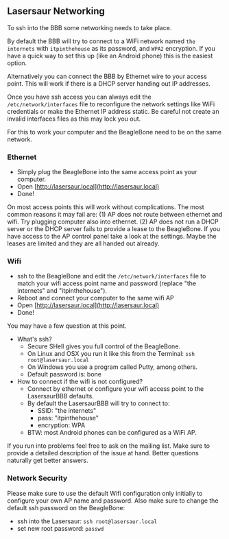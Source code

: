 
Lasersaur Networking
--------------------

To ssh into the BBB some networking needs to take place.

By default the BBB will try to connect to a WiFi network named `the internets` with `itpinthehouse` as its password, and `WPA2` encryption. If you have a quick way to set this up (like an Android phone) this is the easiest option.

Alternatively you can connect the BBB by Ethernet wire to your access point. This will work if there is a DHCP server handing out IP addresses.

Once you have ssh access you can always edit the `/etc/network/interfaces` file to reconfigure the network settings like WiFi credentials or make the Ethernet IP address static. Be careful not create an invalid interfaces files as this may lock you out.


For this to work your computer and the BeagleBone need to be on the same network.

### Ethernet
- Simply plug the BeagleBone into the same access point as your computer.
- Open  [http://lasersaur.local](http://lasersaur.local)
- Done!

On most access points this will work without complications. The most common reasons it may fail are: (1) AP does not route between ethernet and wifi. Try plugging computer also into ethernet. (2) AP does not run a DHCP server or the DHCP server fails to provide a lease to the BeagleBone. If you have access to the AP control panel take a look at the settings. Maybe the leases are limited and they are all handed out already.

### Wifi
- ssh to the BeagleBone and edit the `/etc/network/interfaces` file to match your wifi access point name and password (replace "the internets" and "itpinthehouse").
- Reboot and connect your computer to the same wifi AP
- Open  [http://lasersaur.local](http://lasersaur.local)
- Done!

You may have a few question at this point.

- What's ssh?
  - Secure SHell gives you full control of the BeagleBone.
  - On Linux and OSX you run it like this from the Terminal: `ssh root@lasersaur.local`
  - On Windows you use a program called Putty, among others.
  - Default password is: bone
- How to connect if the wifi is not configured?
  - Connect by ethernet or configure your wifi access point to the LasersaurBBB defaults.
  - By default the LasersaurBBB will try to connect to:
    - SSID: "the internets"
    - pass: "itpinthehouse"
    - encryption: WPA
  - BTW: most Android phones can be configured as a WiFi AP.

If you run into problems feel free to ask on the mailing list. Make sure to provide a detailed description of the issue at hand. Better questions naturally get better answers.

### Network Security

Please make sure to use the default Wifi configuration only initially to configure your own AP name and password. Also make sure to change the default ssh password on the BeagleBone:

- ssh into the Lasersaur: `ssh root@lasersaur.local`
- set new root password: `passwd`
